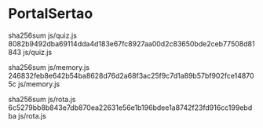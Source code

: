 # PortalSertao

sha256sum js/quiz.js
8082b9492dba69114dda4d183e67fc8927aa00d2c83650bde2ceb77508d81843  js/quiz.js


sha256sum js/memory.js
246832feb8e642b54ba8628d76d2a68f3ac25f9c7d1a89b57bf902fce148705c  js/memory.js


sha256sum js/rota.js
6c5279bb8b843e7db870ea22631e56e1b196bdee1a8742f23fd916cc199ebdba  js/rota.js

